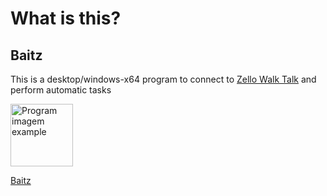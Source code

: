 # What is this?

## Baitz
This is a desktop/windows-x64 program to connect to <a title="Zello Walk Talk Service" href="https://zello.com/" target="_blank">Zello Walk Talk</a> and perform automatic tasks

<img title="Program imagem example" width="100px" src="https://lh3.googleusercontent.com/-_TKbBI6iEY8/YDq64Q9W7GI/AAAAAAAAOeY/et5APD51DSklthaMgCg-vsKQzZovMBXhgCLcBGAsYHQ/banner-example.gif" target="_blank">

<a href="https://github.com/Allanksr/baitz/releases/download/1.0.1/Baitz-1.0.1-win-x64.exe" target="_blank">Baitz</a>
